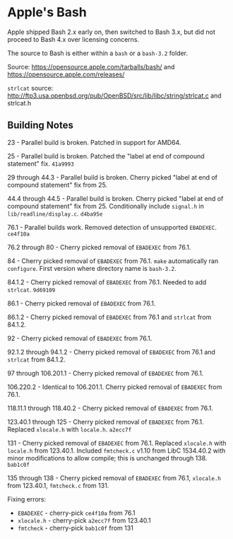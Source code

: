 Apple's Bash
============

Apple shipped Bash 2.x early on, then switched to Bash 3.x, but did not proceed to Bash 4.x over licensing concerns.

The source to Bash is either within a `bash` or a `bash-3.2` folder.

Source:  https://opensource.apple.com/tarballs/bash/ and https://opensource.apple.com/releases/

`strlcat` source: http://ftp3.usa.openbsd.org/pub/OpenBSD/src/lib/libc/string/strlcat.c and strlcat.h


Building Notes
--------------

23 - Parallel build is broken. Patched in support for AMD64.

25 - Parallel build is broken. Patched the "label at end of compound statement" fix. `41a9993`

29 through 44.3 - Parallel build is broken. Cherry picked "label at end of compound statement" fix from 25.

44.4 through 44.5 - Parallel build is broken. Cherry picked "label at end of compound statement" fix from 25. Conditionally include `signal.h` in `lib/readline/display.c`. `d4ba95e`

76.1 - Parallel builds work. Removed detection of unsupported `EBADEXEC`. `ce4f10a`

76.2 through 80 - Cherry picked removal of `EBADEXEC` from 76.1.

84 - Cherry picked removal of `EBADEXEC` from 76.1. `make` automatically ran `configure`. First version where directory name is `bash-3.2`.

84.1.2 - Cherry picked removal of `EBADEXEC` from 76.1. Needed to add `strlcat`. `9d69109`

86.1 - Cherry picked removal of `EBADEXEC` from 76.1.

86.1.2 - Cherry picked removal of `EBADEXEC` from 76.1 and `strlcat` from 84.1.2.

92 - Cherry picked removal of `EBADEXEC` from 76.1.

92.1.2 through 94.1.2 - Cherry picked removal of `EBADEXEC` from 76.1 and `strlcat` from 84.1.2.

97 through 106.201.1 - Cherry picked removal of `EBADEXEC` from 76.1.

106.220.2 - Identical to 106.201.1. Cherry picked removal of `EBADEXEC` from 76.1.

118.11.1 through 118.40.2 - Cherry picked removal of `EBADEXEC` from 76.1.

123.40.1 through 125 - Cherry picked removal of `EBADEXEC` from 76.1. Replaced `xlocale.h` with `locale.h`. `a2ecc7f`

131 - Cherry picked removal of `EBADEXEC` from 76.1. Replaced `xlocale.h` with `locale.h` from 123.40.1. Included `fmtcheck.c` v1.10 from LibC 1534.40.2 with minor modifications to allow compile; this is unchanged through 138. `bab1c0f`

135 through 138 - Cherry picked removal of `EBADEXEC` from 76.1, `xlocale.h` from 123.40.1, `fmtcheck.c` from 131.

Fixing errors:
 * `EBADEXEC` - cherry-pick `ce4f10a` from 76.1
 * `xlocale.h` - cherry-pick `a2ecc7f` from 123.40.1
 * `fmtcheck` - cherry-pick `bab1c0f` from 131
